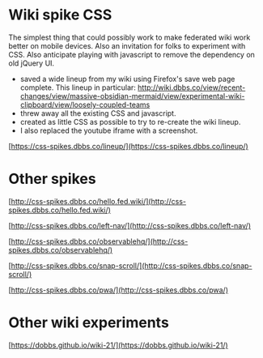 # Wiki spike CSS

The simplest thing that could possibly work to make federated wiki work better
on mobile devices. Also an invitation for folks to experiment with CSS. Also
anticipate playing with javascript to remove the dependency on old jQuery UI.

* saved a wide lineup from my wiki using Firefox's save web page complete.
  This lineup in particular: http://wiki.dbbs.co/view/recent-changes/view/massive-obsidian-mermaid/view/experimental-wiki-clipboard/view/loosely-coupled-teams
* threw away all the existing CSS and javascript.
* created as little CSS as possible to try to re-create the wiki lineup.
* I also replaced the youtube iframe with a screenshot.

[https://css-spikes.dbbs.co/lineup/](https://css-spikes.dbbs.co/lineup/)

# Other spikes

[http://css-spikes.dbbs.co/hello.fed.wiki/](http://css-spikes.dbbs.co/hello.fed.wiki/)

[http://css-spikes.dbbs.co/left-nav/](http://css-spikes.dbbs.co/left-nav/)

[http://css-spikes.dbbs.co/observablehq/](http://css-spikes.dbbs.co/observablehq/)

[http://css-spikes.dbbs.co/snap-scroll/](http://css-spikes.dbbs.co/snap-scroll/)

[http://css-spikes.dbbs.co/pwa/](http://css-spikes.dbbs.co/pwa/)

# Other wiki experiments

[https://dobbs.github.io/wiki-21/](https://dobbs.github.io/wiki-21/)
